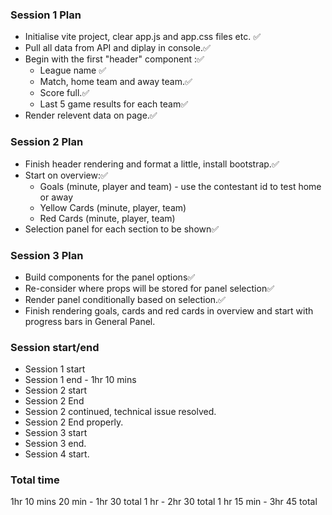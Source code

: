 ### Session 1 Plan
- Initialise vite project, clear app.js and app.css files etc. ✅
- Pull all data from API and diplay in console.✅
- Begin with the first "header" component :✅
  - League name ✅
  - Match, home team and away team.✅
  - Score full.✅
  - Last 5 game results for each team✅
- Render relevent data on page.✅

### Session 2 Plan
- Finish header rendering and format a little, install bootstrap.✅
- Start on overview:✅
  - Goals (minute, player and team) - use the contestant id to test home or away
  - Yellow Cards (minute, player, team)
  - Red Cards (minute, player, team)
- Selection panel for each section to be shown✅

### Session 3 Plan
- Build components for the panel options✅
- Re-consider where props will be stored for panel selection✅
- Render panel conditionally based on selection.✅
- Finish rendering goals, cards and red cards in overview and start with progress bars in General Panel.











### Session start/end
- Session 1 start
- Session 1 end - 1hr 10 mins
- Session 2 start
- Session 2 End
- Session 2 continued, technical issue resolved.
- Session 2 End properly.
- Session 3 start
- Session 3 end.
- Session 4 start.

### Total time
1hr 10 mins
20 min - 1hr 30 total
1 hr - 2hr 30 total
1 hr 15 min - 3hr 45 total
